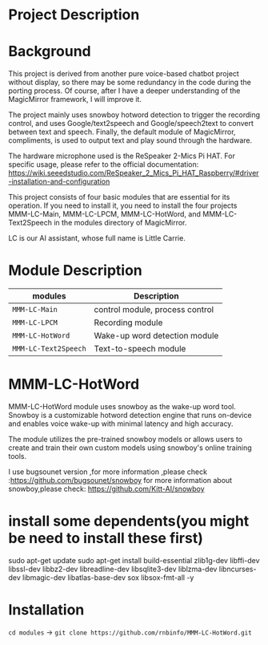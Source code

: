 # Project Description

# Background
This project is derived from another pure voice-based chatbot project without display, so there may be some redundancy in the code during the porting process. Of course, after I have a deeper understanding of the MagicMirror framework, I will improve it.

The project mainly uses snowboy hotword detection to trigger the recording control, and uses Google/text2speech and Google/speech2text to convert between text and speech. Finally, the default module of MagicMirror, compliments, is used to output text and play sound through the hardware.

The hardware microphone used is the ReSpeaker 2-Mics Pi HAT. For specific usage, please refer to the official documentation: https://wiki.seeedstudio.com/ReSpeaker_2_Mics_Pi_HAT_Raspberry/#driver-installation-and-configuration

This project consists of four basic modules that are essential for its operation. If you need to install it, you need to install the four projects MMM-LC-Main, MMM-LC-LPCM, MMM-LC-HotWord, and MMM-LC-Text2Speech in the modules directory of MagicMirror.

LC is our AI assistant, whose full name is Little Carrie.

# Module Description
| modules          | Description
|----------------- |-----------
| `MMM-LC-Main`        | control module, process control
| `MMM-LC-LPCM`        | Recording module
| `MMM-LC-HotWord`     | Wake-up word detection module
| `MMM-LC-Text2Speech` | Text-to-speech module

# MMM-LC-HotWord
MMM-LC-HotWord module uses snowboy as the wake-up word tool. Snowboy is a customizable hotword detection engine that runs on-device and enables voice wake-up with minimal latency and high accuracy.

The module utilizes the pre-trained snowboy models or allows users to create and train their own custom models using snowboy's online training tools.

I use bugsounet version ,for more information ,please check :https://github.com/bugsounet/snowboy
for more information about snowboy,please check: https://github.com/Kitt-AI/snowboy

# install some dependents(you might be need to install these first)
sudo apt-get update
sudo apt-get install build-essential zlib1g-dev libffi-dev libssl-dev libbz2-dev libreadline-dev libsqlite3-dev liblzma-dev libncurses-dev libmagic-dev libatlas-base-dev sox libsox-fmt-all -y

# Installation
`cd modules` -> `git clone https://github.com/rnbinfo/MMM-LC-HotWord.git`


